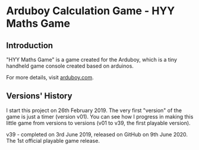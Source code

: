 # Arduboy Calculation Game - HYY Maths Game

## Introduction
"HYY Maths Game" is a game created for the Arduboy, which is a tiny handheld game console created based on arduinos.

For more details, visit [arduboy.com](arduboy.com).

## Versions' History
I start this project on 26th February 2019. The very first "version" of the game is just a timer (version v01). You can see how I progress in making this little game from versions to versions (v01 to v39, the first playable version).

v39 - completed on 3rd June 2019, released on GitHub on 9th June 2020. The 1st official playable game release.
